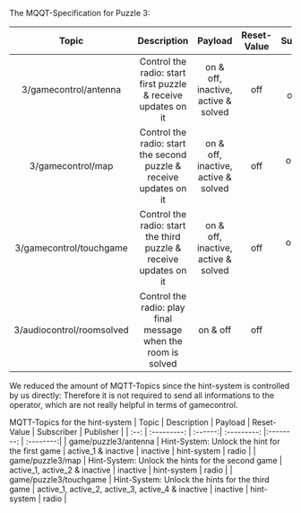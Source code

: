 The MQQT-Specification for Puzzle 3:

| Topic | Description | Payload | Reset-Value | Subscriber | Publisher |
| :--:	| :---------: | :------:| :---------: |:--------: | :--------:|
| 3/gamecontrol/antenna| Control the radio: start first puzzle & receive updates on it | on & off, inactive, active & solved | off | radio, operator | radio, operator | 
| 3/gamecontrol/map | Control the radio: start the second puzzle & receive updates on it | on & off, inactive, active & solved | off | operator, radio | radio, operator |
| 3/gamecontrol/touchgame | Control the radio: start the third puzzle & receive updates on it | on & off, inactive, active & solved | off | operator, radio | radio, operator |
| 3/audiocontrol/roomsolved | Control the radio: play final message when the room is solved | on & off | off | radio | operator |

We reduced the amount of MQTT-Topics since the hint-system is controlled by us directly: Therefore it is not required to send all informations to the operator, which are not really helpful in terms of gamecontrol.


MQTT-Topics for the hint-system
| Topic | Description | Payload | Reset-Value | Subscriber | Publisher |
| :--:	| :---------: | :------:| :---------: |:--------: | :--------:|
| game/puzzle3/antenna | Hint-System: Unlock the hint for the first game | active_1 & inactive | inactive | hint-system | radio |
| game/puzzle3/map | Hint-System: Unlock the hints for the second game | active_1, active_2 & inactive | inactive | hint-system | radio |
| game/puzzle3/touchgame | Hint-System: Unlock the hints for the third game | active_1, active_2, active_3, active_4 & inactive | inactive | hint-system | radio |




